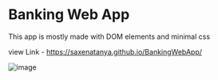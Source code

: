 # Banking Web App

This app is mostly made with DOM elements and minimal css

view Link - https://saxenatanya.github.io/BankingWebApp/

![image](https://user-images.githubusercontent.com/82470912/128200618-d491a5ec-5491-43d3-8347-0352d86ea407.png)
